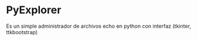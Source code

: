 # PyExplorer
Es un simple administrador de archivos echo en python con interfaz (tkinter, ttkbootstrap)
